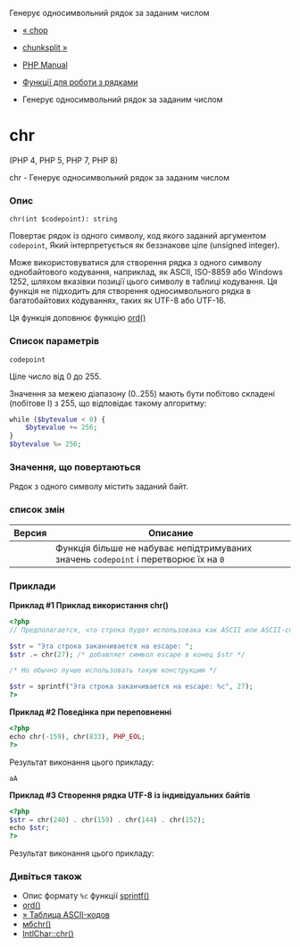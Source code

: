 Генерує односимвольний рядок за заданим числом

-   [« chop](function.chop.html)
    
-   [chunksplit »](function.chunk-split.html)
    
-   [PHP Manual](index.html)
    
-   [Функції для роботи з рядками](ref.strings.html)
    
-   Генерує односимвольний рядок за заданим числом
    

# chr

(PHP 4, PHP 5, PHP 7, PHP 8)

chr - Генерує односимвольний рядок за заданим числом

### Опис

```methodsynopsis
chr(int $codepoint): string
```

Повертає рядок із одного символу, код якого заданий аргументом `codepoint`, Який інтерпретується як беззнакове ціле (unsigned integer).

Може використовуватися для створення рядка з одного символу однобайтового кодування, наприклад, як ASCII, ISO-8859 або Windows 1252, шляхом вказівки позиції цього символу в таблиці кодування. Ця функція не підходить для створення односимвольного рядка в багатобайтових кодуваннях, таких як UTF-8 або UTF-16.

Ця функція доповнює функцію [ord()](function.ord.html)

### Список параметрів

`codepoint`

Ціле число від 0 до 255.

Значення за межею діапазону (0..255) мають бути побітово складені (побітове І) з 255, що відповідає такому алгоритму:

```php
while ($bytevalue < 0) {
    $bytevalue += 256;
}
$bytevalue %= 256;
```

### Значення, що повертаються

Рядок з одного символу містить заданий байт.

### список змін

| Версия | Описание                                                                             |
|--------|--------------------------------------------------------------------------------------|
|        | Функція більше не набуває непідтримуваних значень `codepoint` і перетворює їх на `0` |

### Приклади

**Приклад #1 Приклад використання **chr()****

```php
<?php
// Предполагается, что строка будет использовака как ASCII или ASCII-совместимая

$str = "Эта строка заканчивается на escape: ";
$str .= chr(27); /* добавляет символ escape в конец $str */

/* Но обычно лучше использовать такую конструкцию */

$str = sprintf("Эта строка заканчивается на escape: %c", 27);
?>
```

**Приклад #2 Поведінка при переповненні**

```php
<?php
echo chr(-159), chr(833), PHP_EOL;
?>
```

Результат виконання цього прикладу:

```
aA
```

**Приклад #3 Створення рядка UTF-8 із індивідуальних байтів**

```php
<?php
$str = chr(240) . chr(159) . chr(144) . chr(152);
echo $str;
?>
```

Результат виконання цього прикладу:

### Дивіться також

-   Опис формату `%c` функції [sprintf()](function.sprintf.html)
-   [ord()](function.ord.html)
-   [» Таблица ASCII-кодов](https://www.man7.org/linux/man-pages/man7/ascii.7.html)
-   [мбchr()](function.mb-chr.html)
-   [IntlChar::chr()](intlchar.chr.html)